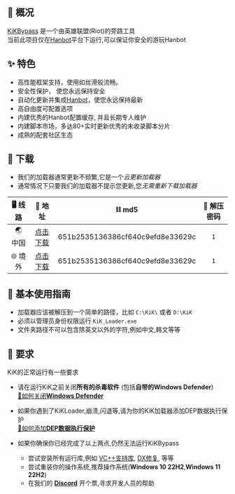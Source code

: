 ## 📣 概况

[KiKBypass](https:///kik.cab) 是一个由英雄联盟(Riot)的旁路工具  
当前此项目仅在[Hanbot](https://hanbot.cc)平台下运行,可以保证你安全的游玩Hanbot

## ✨ 特色

* 高性能框架支持，使用如丝滑般流畅。
* 安全性保护， 使您永远保持安全
* 自动化更新并集成[Hanbot](https://hanbot.cc)，使您永远保持最新
* 高自由度可配置选项
* 内建优秀的Hanbot配置缓存, 并且长期专人维护
* 内建脚本市场，多达80+实时更新优秀的未收录脚本分片
* 成熟的配套社区生态

## 🚀 下载

* 我们的加载器通常更新不频繁,它是一个*云更新加载器*  
* 通常情况下只要我们的加载器不提示您更新,您*无需重新下载加载器*


|  🖥️ 线路   | 🔗 地址  | ⛓️ md5  | 🔑 解压密码  |
|  :----:  | :----:  | :----:  | :----:  |
| 🌏 中国  | [点击下载](https://jihulab.com/WizisCool/KiKHanbot/uploads/0ffed365d8a7cb468bff1e32431810d0/KiKLoader.zip) | 651b2535136386cf640c9efd8e33629c | ```1```  |
| 🌐 境外  | [点击下载](https://github.com/WizisCool/KiKHanbot/releases/download/KiK.Loader/KiKLoader.zip) | 651b2535136386cf640c9efd8e33629c | ```1```  |


## 🧾 基本使用指南
* 加载器应该被解压到一个简单的路径，比如 ```C:\KiK\``` 或者 ```D:\KiK```
* 必须以管理员身份权限运行 ```KiK_Loader.exe```
* 文件夹路径不可以包含除英文以外的字符,例如中文,韩文等等

## 📑 要求
KiK的正常运行有一些要求
- 请在运行KiK之前关闭**所有的杀毒软件** (包括**自带的Windows Defender**)  
  [📘如何关闭**Windows Defender**](./classroom?id=📘-关闭杀毒软件)  
  

- 如果你遇到了KiKLoader,崩溃,闪退等,请为你的KiK加载器添加DEP数据执行保护  
  [📗如何添加**DEP数据执行保护**](./classroom?id=📗-DEP数据执行保护)  

- 如果你确保你已经完成了以上两点,仍然无法运行KiKBypass  
  - 尝试安装所有运行库,例如 [VC++支持库](https://aka.ms/vs/17/release/vc_redist.x64.exe), [DX修复](https://www.microsoft.com/en-us/download/details.aspx?id=35), 等等
  - 尝试重装你的操作系统,推荐操作系统(**Windows 10 22H2**,**Windows 11 22H2**)
  - 在我们的 [**Discord**](https://discord.gg/8ZkpzWnm) 开个票,寻求开发人员的帮助